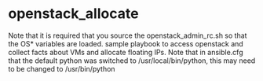 # openstack_allocate
Note that it is required that you source the openstack_admin_rc.sh so that the OS* variables are loaded.
sample playbook to access openstack and collect facts about VMs and allocate floating IPs. 
Note that in ansible.cfg that the default python was switched to /usr/local/bin/python, this may need to be changed to /usr/bin/python 
